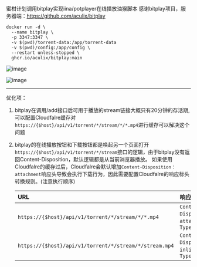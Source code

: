 蜜柑计划调用bitplay实现iina/potplayer在线播放油猴脚本
感谢bitplay项目，服务器端：https://github.com/aculix/bitplay

```shell
docker run -d \
  --name bitplay \
  -p 3347:3347 \
  -v $(pwd)/torrent-data:/app/torrent-data
  -v $(pwd)/config:/app/config \
  --restart unless-stopped \
  ghcr.io/aculix/bitplay:main
```

![image](https://github.com/user-attachments/assets/2915dbda-c87d-4583-bee8-4f8a53f5db2e)

![image](https://github.com/user-attachments/assets/8deaa8fb-6162-4cc6-9276-94b3129f4d75)



---------------------------------

优化项：

1. bitplay在调用/add接口后可用于播放的stream链接大概只有20分钟的存活期,可以配置Cloudfalre缓存对`https://{$host}/api/v1/torrent/*/stream/*/*.mp4`进行缓存可以解决这个问题

2. bitplay的在线播放按钮和下载按钮都是唤起另一个页面打开`https://{$host}/api/v1/torrent/*/stream`接口的逻辑，由于bitplay没有返回Content-Disposition，默认逻辑都是从当前浏览器播放。
   如果使用Cloudfalre的缓存过后，Cloudfalre会默认增加`Content-Disposition：attachment`响应头导致会执行下载行为，因此需要配置Cloudfalre的响应标头转换规则。(注意执行顺序)

   | URL                                                    | 响应头                                                      |
   | :----------------------------------------------------- | :---------------------------------------------------------- |
   | `https://{$host}/api/v1/torrent/*/stream/*/*.mp4`      | `Content-Disposition：attachment`,`Content-Type: video/mp4` |
   | `https://{$host}/api/v1/torrent/*/stream/*/stream.mp4` | `Content-Disposition：inline`,`Content-Type: video/mp4`     |
